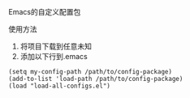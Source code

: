 Emacs的自定义配置包

使用方法
1. 将项目下载到任意未知
2. 添加以下行到.emacs
```
(setq my-config-path /path/to/config-package)
(add-to-list 'load-path /path/to/config-package)
(load "load-all-configs.el")
```
